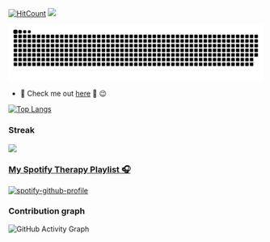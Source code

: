 [![HitCount](https://hits.dwyl.com/nevillionaire/nevillionaire.svg?style=flat-square)](http://hits.dwyl.com/nevillionaire/nevillionaire)
<img src="https://img.shields.io/github/last-commit/nevillionaire/nevillionaire?color=blue&label=last%20updated&style=flat">
 
![github contribution grid snake animation](https://raw.githubusercontent.com/platane/platane/output/github-contribution-grid-snake-dark.svg#gh-dark-mode-only)

- 💬 Check me out [here](https://nevillionaire.github.io/portfolio/) 👋 :wink:



[![Top Langs](https://github-readme-stats.vercel.app/api/top-langs/?username=nevillionaire&layout=compact&theme=radical)](https://github.com/anuraghazra/github-readme-stats)







### Streak

<a href="https://github-readme-streak-stats.herokuapp.com/?user=Nevillionaire">
  <img align="center" src="https://github-readme-streak-stats.herokuapp.com/?user=Nevillionaire" />


 
 


### My Spotify Therapy Playlist 🎧
 
[![spotify-github-profile](https://spotify-github-profile.vercel.app/api/view?uid=wweh3nllky8s5hgu2u9s0ed12&cover_image=true&theme=novatorem&show_offline=false&background_color=121212&interchange=false&bar_color=53b14f&bar_color_cover=false)](https://spotify-github-profile.vercel.app/api/view?uid=wweh3nllky8s5hgu2u9s0ed12&redirect=true)
 
 

 
 
 


### Contribution graph
![GitHub Activity Graph](https://github-readme-activity-graph.vercel.app/graph?username=Nevillionaire&theme=react-dark)  

